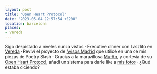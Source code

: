```yaml
---
layout: post
title: "Open Heart Protocol"
date: "2023-05-04 22:57:54 +0200"
location: barcelona
places:
- vereda
---
```


Sigo despistado a niveles nunca vistos · Executive dinner con Laszlito en [Vereda](/maps/barcelona/vereda) · Reviví el proyecto de [Avisos Madrid](https://madrid.javier.computer) que utilicé en una de mis piezas de Poetry Slash · Gracias a la maravillosa [Mu-An](https://muan.co), y cortesía de su [Open Heart Protocol](https://github.com/dddddddddzzzz/OpenHeart), añadí un sistema para darle like a [mis fotos](/photos) · ¿Qué estaba diciendo?
